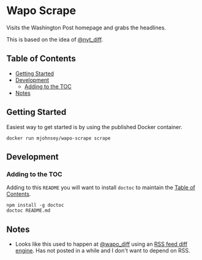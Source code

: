 # Wapo Scrape

Visits the Washington Post homepage and grabs the headlines.

This is based on the idea of [@nyt_diff](https://twitter.com/nyt_diff).

## Table of Contents

<!-- START doctoc generated TOC please keep comment here to allow auto update -->
<!-- DON'T EDIT THIS SECTION, INSTEAD RE-RUN doctoc TO UPDATE -->


- [Getting Started](#getting-started)
- [Development](#development)
  - [Adding to the TOC](#adding-to-the-toc)
- [Notes](#notes)

<!-- END doctoc generated TOC please keep comment here to allow auto update -->

## Getting Started

Easiest way to get started is by using the published Docker container.

```shell
docker run mjohnsey/wapo-scrape scrape
```

## Development

### Adding to the TOC

Adding to this `README` you will want to install `doctoc` to maintain the [Table of Contents](#table-of-contents).

```shell
npm install -g doctoc
doctoc README.md
```

## Notes

- Looks like this used to happen at [@wapo_diff](https://twitter.com/wapo_diff) using an [RSS feed diff engine](https://github.com/DocNow/diffengine). Has not posted in a while and I don't want to depend on RSS.
